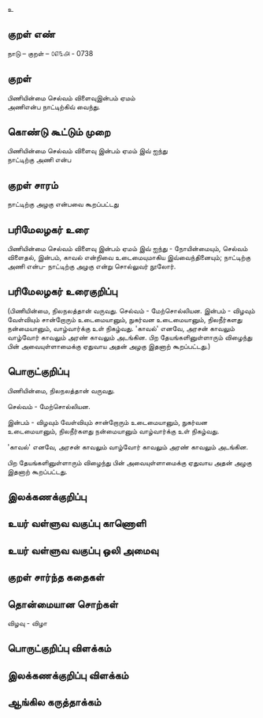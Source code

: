 உ

## குறள் எண் 
நாடு – குறள் – ௦௭௩௮ - 0738

## குறள் 
பிணியின்மை செல்வம் விளைவுஇன்பம் ஏமம்  
அணிஎன்ப நாட்டிற்கிவ் வைந்து.

## கொண்டு கூட்டும் முறை
பிணியின்மை செல்வம் விளைவு இன்பம் ஏமம் இவ் ஐந்து  
நாட்டிற்கு அணி என்ப


## குறள் சாரம் 
நாட்டிற்கு அழகு என்பவை கூறப்பட்டது  

## பரிமேலழகர் உரை

பிணியின்மை செல்வம் விளைவு இன்பம் ஏமம் இவ் ஐந்து - நோயின்மையும், செல்வம் விளைதல், இன்பம், காவல் என்றிவை உடைமையுமாகிய இவ்வைந்தினையும்; நாட்டிற்கு அணி என்ப- நாட்டிற்கு அழகு என்று சொல்லுவர் நூலோர்.

## பரிமேலழகர் உரைகுறிப்பு   

(பிணியின்மை, நிலநலத்தான் வருவது. செல்வம் - மேற்சொல்லியன. இன்பம் - விழவும் வேள்வியும் சான்றோரும் உடைமையானும், நுகர்வன உடைமையானும், நிலநீர்களது நன்மையானும், வாழ்வார்க்கு உள் நிகழ்வது. 'காவல்' எனவே, அரசன் காவலும் வாழ்வோர் காவலும் அரண் காவலும் அடங்கின. பிற தேயங்களினுள்ளாரும் விழைந்து பின் அவையுள்ளாமைக்கு ஏதுவாய அதன் அழகு இதனாற் கூறப்பட்டது.)


## பொருட்குறிப்பு 
பிணியின்மை, நிலநலத்தான் வருவது.

செல்வம் - மேற்சொல்லியன.

இன்பம் - விழவும் வேள்வியும் சான்றோரும் உடைமையானும், நுகர்வன உடைமையானும், நிலநீர்களது நன்மையானும் வாழ்வார்க்கு உள் நிகழ்வது.

'காவல்' எனவே, அரசன் காவலும் வாழ்வோர் காவலும் அரண் காவலும் அடங்கின.

பிற தேயங்களினுள்ளாரும் விழைந்து பின் அவையுள்ளாமைக்கு ஏதுவாய அதன் அழகு இதனாற் கூறப்பட்டது.

## இலக்கணக்குறிப்பு  


## உயர் வள்ளுவ வகுப்பு காணொளி


## உயர் வள்ளுவ வகுப்பு ஒலி அமைவு 

 
## குறள் சார்ந்த கதைகள் 


## தொன்மையான சொற்கள்
விழவு - விழா


## பொருட்குறிப்பு விளக்கம்


## இலக்கணக்குறிப்பு விளக்கம்


## ஆங்கில கருத்தாக்கம் 


